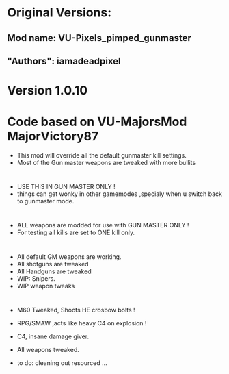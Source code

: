 # Original Versions:
## Mod name: VU-Pixels_pimped_gunmaster
## "Authors": iamadeadpixel

# Version 1.0.10
# Code based on VU-MajorsMod MajorVictory87
- This mod will override all the default gunmaster kill settings.
- Most of the Gun master weapons are tweaked with more bullits
#
- USE THIS IN GUN MASTER ONLY !
- things can get wonky in other gamemodes ,specialy when u switch back to gunmaster mode.
#
- ALL weapons are modded for use with GUN MASTER ONLY !
- For testing all kills are set to ONE kill only.
#
- All default GM weapons are working.
- All shotguns are tweaked
- All Handguns are tweaked
- WIP: Snipers.
- WIP weapon tweaks
#
- M60 Tweaked, Shoots HE crosbow bolts !
- RPG/SMAW ,acts like heavy C4 on explosion !
- C4, insane damage giver.

- All weapons tweaked.
- to do: cleaning out resourced ...
